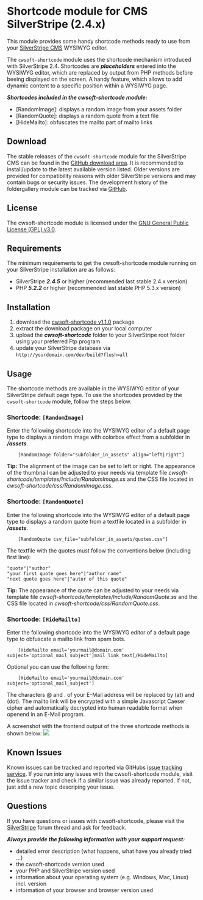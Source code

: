 # Shortcode module for CMS SilverStripe (2.4.x)
This module provides some handy shortcode methods ready to use from your [SilverStripe CMS](http://silverstripe.org) WYSIWYG editor.

The `cwsoft-shortcode` module uses the shortcode mechanism introduced with SilverStripe 2.4. Shortcodes are ***placeholders*** entered into the WYSIWYG editor, which are replaced by output from PHP methods before beeing displayed on the screen. A handy feature, which allows to add dynamic content to a specific position within a WYSIWYG page.

***Shortcodes included in the cwsoft-shortcode module:***
- [RandomImage]: displays a random image from your assets folder
- [RandomQuote]: displays a random quote from a text file
- [HideMailto]: obfuscates the mailto part of mailto links

## Download
The stable releases of the `cwsoft-shortcode` module for the SilverStripe CMS can be found in the [GitHub download area](https://github.com/cwsoft/silverstripe-shortcode/downloads). It is recommended to install/update to the latest available version listed. Older versions are provided for compatibility reasons with older SilverStripe versions and may contain bugs or security issues. The development history of the foldergallery module can be tracked via [GitHub](https://github.com/cwsoft/silverstripe-shortcode).

## License
The cwsoft-shortcode module is licensed under the [GNU General Public License (GPL) v3.0](http://www.gnu.org/licenses/gpl-3.0.html).

## Requirements
The minimum requirements to get the cwsoft-shortcode module running on your SilverStripe installation are as follows:

- SilverStripe ***2.4.5*** or higher (recommended last stable 2.4.x version)
- PHP ***5.2.2*** or higher (recommended last stable PHP 5.3.x version)

## Installation
1. download the [cwsoft-shortcode v1.1.0](https://github.com/downloads/cwsoft/silverstripe-shortcode/cwsoft-shortcode-v1.1.0.zip) package
2. extract the download package on your local computer
3. upload the ***cwsoft-shortcode*** folder to your SilverStripe root folder using your preferred Ftp program
4. update your SilverStripe database via `http://yourdomain.com/dev/build?flush=all`

## Usage
The shortcode methods are available in the WYSIWYG editor of your SilverStripe default page type. To use the shortcodes provided by the `cwsoft-shortcode` module, follow the steps below.

### Shortcode: `[RandomImage]`
Enter the following shortcode into the WYSIWYG editor of a default page type to displays a random image with colorbox effect from a subfolder in ***/assets***.

        [RandomImage folder="subfolder_in_assets" align="left|right"]

**Tip:** The alignment of the image can be set to left or right. The appearance of the thumbnail can be adjusted to your needs via template file *cwsoft-shortcode/templates/Include/RandomImage.ss* and the CSS file located in *cwsoft-shortcode/css/RandomImage.css*.

### Shortcode: `[RandomQuote]`
Enter the following shortcode into the WYSIWYG editor of a default page type to displays a random quote from a textfile located in a subfolder in ***/assets***.

        [RandomQuote csv_file="subfolder_in_assets/quotes.csv"]

The textfile with the quotes must follow the conventions below (including first line):

	"quote"|"author"
	"your first quote goes here"|"author name"
	"next quote goes here"|"autor of this quote"

**Tip:** The appearance of the quote can be adjusted to your needs via template file *cwsoft-shortcode/templates/Include/RandomQuote.ss* and the CSS file located in *cwsoft-shortcode/css/RandomQuote.css*.
	
### Shortcode: `[HideMailto]`
Enter the following shortcode into the WYSIWYG editor of a default page type to obfuscate a mailto link from spam bots.

        [HideMailto email='yourmail@domain.com' subject='optional_mail_subject']mail_link_text[/HideMailto]

Optional you can use the following form:

        [HideMailto email='yourmail@domain.com' subject='optional_mail_subject']

The characters @ and . of your E-Mail address will be replaced by (at) and (dot). The mailto link will be encrypted with a simple Javascript Caeser cipher and automatically decrypted into human readable format when openend in an E-Mail program.

A screenshot with the frontend output of the three shortcode methods is shown below:
![](https://github.com/cwsoft/silverstripe-shortcode/raw/master/.screenshots/cwsoft-shortcodes.png) 

## Known Issues
Known issues can be tracked and reported via GitHubs [issue tracking service](https://github.com/cwsoft/silverstripe-shortcode/issues). If you run into any issues with the cwsoft-shortcode module, visit the issue tracker and check if a similar issue was already reported. If not, just add a new topic descriping your issue.

## Questions
If you have questions or issues with cwsoft-shortcode, please visit the [SilverStripe](http://www.silverstripe.org/all-other-modules/show/19244) forum thread and ask for feedback.

***Always provide the following information with your support request:***

 - detailed error description (what happens, what have you already tried ...)
 - the cwsoft-shortcode version used
 - your PHP and SilverStripe version used
 - information about your operating system (e.g. Windows, Mac, Linux) incl. version
 - information of your browser and browser version used
